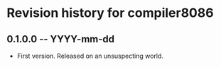 # Revision history for compiler8086

## 0.1.0.0 -- YYYY-mm-dd

* First version. Released on an unsuspecting world.
